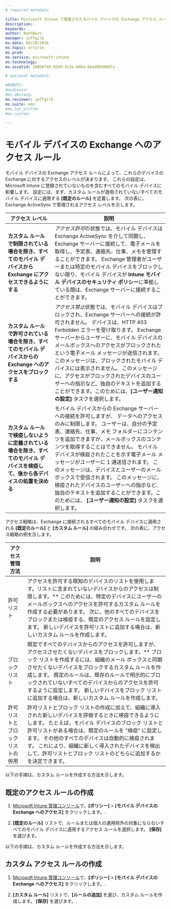 ```yaml
---
# required metadata

title: Microsoft Intune で管理されたモバイル デバイスの Exchange アクセス ルール | Microsoft Intune
description:
keywords:
author: NathBarn
manager: jeffgilb
ms.date: 04/28/2016
ms.topic: article
ms.prod:
ms.service: microsoft-intune
ms.technology:
ms.assetid: 208b9f45-02d9-413a-b86a-8bad9b5008fa

# optional metadata

#ROBOTS:
#audience:
#ms.devlang:
ms.reviewer: jeffgilb
ms.suite: ems
#ms.tgt_pltfrm:
#ms.custom:

---
```


# モバイル デバイスの Exchange へのアクセス ルール
モバイル デバイスの Exchange アクセス ルールによって、これらのデバイスの Exchange に対するアクセスのレベルが決まります。 これらの設定は、Microsoft Intune に登録されていないものを含むすべてのモバイル デバイスに影響します。 設定には、まず、カスタム ルールが適用されていないすべてのモバイル デバイスに適用する **[既定のルール]** を定義します。 次の表に、Exchange ActiveSync で管理されるアクセス レベルを示します。

|アクセス レベル|説明|
|----------------|---------------|
|**カスタム ルールで制限されている場合を除き、すべてのモバイル デバイスから Exchange にアクセスできるようにする**|*アクセス許可*の状態では、モバイル デバイスは Exchange ActiveSync を介して同期し、Exchange サーバーに接続して、電子メールを取得し、予定表、連絡先、仕事、メモを管理することができます。 Exchange 管理者がユーザーまたは特定のモバイル デバイスをブロックしない限り、モバイル デバイスが **Intune モバイル デバイスのセキュリティ ポリシー**に準拠している間は、Exchange サーバーに接続することができます。|
|**カスタム ルールで許可されている場合を除き、すべてのモバイル デバイスからの Exchange へのアクセスをブロックする**|*アクセス禁止*状態では、モバイル デバイスはブロックされ、Exchange サーバーへの接続が許可されません。 デバイスは、HTTP 403 Forbidden エラーを受け取ります。 Exchange サーバーからユーザーに、モバイル デバイスのメールボックスへのアクセスがブロックされたという電子メール メッセージが送信されます。 このメッセージは、ブロックされたモバイル デバイスには表示されません。 このメッセージに、アクセスがブロックされたデバイスのユーザーへの指示など、独自のテキストを追加することができます。このためには、**[ユーザー通知の設定]** タスクを選択します。|
|**カスタム ルールで検疫しないように定義されている場合を除き、すべてのモバイル デバイスを検疫して、後から各デバイスの処置を決める**|モバイル デバイスからの Exchange サーバーへの接続を許可しますが、 データへのアクセスのみに制限します。 ユーザーは、自分の予定表、連絡先、仕事、メモ フォルダーにコンテンツを追加できますが、メールボックスのコンテンツを取得することはできません。 モバイル デバイスが検疫されたことを示す電子メール メッセージがユーザーに 1 通送信されます。 このメッセージは、デバイスとユーザーのメールボックスで受信されます。 このメッセージに、検疫されたデバイスのユーザーへの指示など、独自のテキストを追加することができます。このためには、 **[ユーザー通知の設定]** タスクを選択します。|

アクセス戦略は、Exchange に接続されるすべてのモバイル デバイスに適用される **[既定のルール]** と **[カスタム ルール]** の組み合わせです。 次の表に、アクセス戦略の例を示します。

|アクセス管理方法|説明|
|-------------------|---------------|
|許可リスト|アクセスを許可する既知のデバイスのリストを使用します。リストに含まれていないデバイスからのアクセスは制限します。** このためには、特定のデバイスにユーザーのメールボックスへのアクセスを許可するカスタム ルールを作成する必要があります。 次に、他のすべてのデバイスをブロックまたは検疫する、既定のアクセス ルールを設定します。 新しいデバイスを許可リストに追加する場合は、新しいカスタム ルールを作成します。|
|ブロック リスト|既定ですべてのデバイスからのアクセスを許可しますが、アクセスさせたくないデバイスをブロックします。** ブロック リストを作成するには、組織のメール ボックスと同期させたくないデバイスをブロックするカスタム ルールを作成します。 既定のルールは、既存のルールで明示的にブロックされていないすべてのデバイスからのアクセスを許可するように設定します。 新しいデバイスをブロック リストに追加する場合は、新しいカスタム ルールを作成します。|
|許可リストとブロック リストの併用|許可リストとブロック リストの作成に加えて、組織に導入された新しいデバイスを評価するときに検疫できるようにします。 たとえば、モバイル デバイスのブロック リストと許可リストがある場合は、既定のルールを "検疫" に設定します。 その他のすべてのデバイスは自動的に検疫されます。 これにより、組織に新しく導入されたデバイスを検出して、許可リストとブロック リストのどちらに追加するかを決定できます。|
以下の手順は、カスタム ルールを作成する方法を示します。

## 既定のアクセス ルールの作成

1.  [Microsoft Intune 管理コンソール](http://manage.microsoft.com)で、**[ポリシー]**  &gt;  **[モバイル デバイスの Exchange へのアクセス]** をクリックします。.

2.  **[既定のルール]** リストで、ルールまたは個人の適用除外の対象にならないすべてのモバイル デバイスに適用するアクセス ルールを選択します。 **[保存]** を選びます。.

以下の手順は、カスタム ルールを作成する方法を示します。

## カスタム アクセス ルールの作成

1. [Microsoft Intune 管理コンソール](http://manage.microsoft.com)で、**[ポリシー]**  &gt;  **[モバイル デバイスの Exchange へのアクセス]** をクリックします。.

2.  **[カスタム ルール]** リストで、**[ルールの追加]** を選び、カスタム ルールを作成します。 **[保存]** を選びます。.


<!--HONumber=May16_HO1-->



